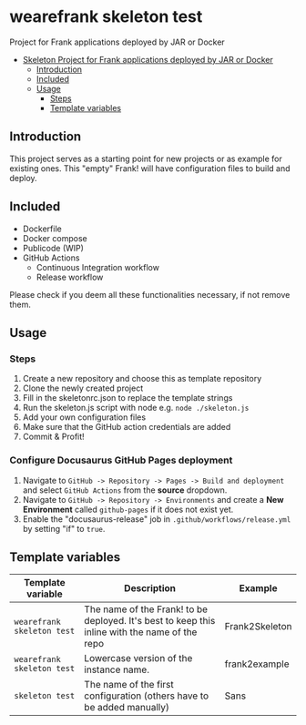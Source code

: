 # wearefrank skeleton test

Project for Frank applications deployed by JAR or Docker

<!-- TOC -->
* [Skeleton Project for Frank applications deployed by JAR or Docker](#skeleton-project-for-frank-applications-deployed-by-jar-or-docker)
  * [Introduction](#introduction)
  * [Included](#included)
  * [Usage](#usage)
    * [Steps](#steps)
    * [Template variables](#template-variables)
<!-- TOC -->

## Introduction

This project serves as a starting point for new projects or as example for existing ones.
This "empty" Frank! will have configuration files to build and deploy.
 
## Included

* Dockerfile
* Docker compose
* Publicode (WIP)
* GitHub Actions
  * Continuous Integration workflow
  * Release workflow

Please check if you deem all these functionalities necessary, if not remove them.

## Usage

### Steps

1. Create a new repository and choose this as template repository
2. Clone the newly created project
3. Fill in the skeletonrc.json to replace the template strings
4. Run the skeleton.js script with node e.g. `node ./skeleton.js`
5. Add your own configuration files
6. Make sure that the GitHub action credentials are added
7. Commit & Profit!

### Configure Docusaurus GitHub Pages deployment
1. Navigate to `GitHub -> Repository -> Pages -> Build and deployment` and select `GitHub Actions` from the **source** dropdown.
2. Navigate to `GitHub -> Repository -> Environments` and create a **New Environment** called `github-pages` if it does not exist yet.
3. Enable the "docusaurus-release" job in `.github/workflows/release.yml` by setting "if" to `true`.

## Template variables

| Template variable             | Description                                                                                    | Example        |
|-------------------------------|------------------------------------------------------------------------------------------------|----------------|
| `wearefrank skeleton test`            | The name of the Frank! to be deployed. It's best to keep this inline with the name of the repo | Frank2Skeleton |
| `wearefrank skeleton test`         | Lowercase version of the instance name.                                                        | frank2example  |
| `skeleton test`       | The name of the first configuration (others have to be added manually)                         | Sans           |
